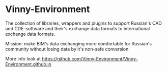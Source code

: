 # Vinny-Environment

The collection of libraries, wrappers and plugins to support Russian's CAD and CDE-software and their's exchange data formats to international exchange data formats.

Mission: make BIM's data exchanging more comfortable for Russian's community without losing data by it's non-safe conversion

More info look at https://github.com/Vinny-Environment/Vinny-Environment.github.io
